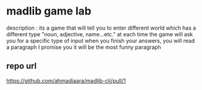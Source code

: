 # madlib game lab
description :
        its a game that will tell you to enter 
        different world which has a different type "noun, adjective, name...etc."
        at each time the game will ask you for a specific type of input 
        when you finish your answers, you will read a paragraph I promise you it will be the most 
        funny paragraph 

## repo url
https://github.com/ahmadjaara/madlib-cli/pull/1